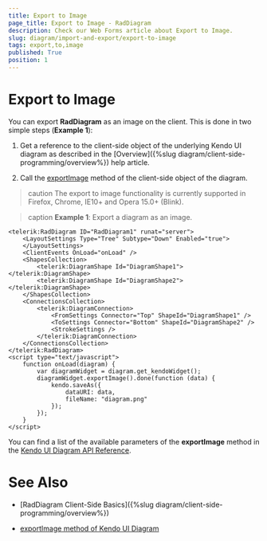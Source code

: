 ```yaml
---
title: Export to Image
page_title: Export to Image - RadDiagram
description: Check our Web Forms article about Export to Image.
slug: diagram/import-and-export/export-to-image
tags: export,to,image
published: True
position: 1
---
```


# Export to Image

You can export **RadDiagram** as an image on the client. This is done in two simple steps (**Example 1**):

1. Get a reference to the client-side object of the underlying Kendo UI diagram as described in the [Overview]({%slug diagram/client-side-programming/overview%}) help article.

1. Call the [exportImage](https://docs.telerik.com/kendo-ui/api/javascript/dataviz/ui/diagram#methods-exportImage) method of the client-side object of the diagram.

>caution The export to image functionality is currently supported in Firefox, Chrome, IE10+ and Opera 15.0+ (Blink).

>caption **Example 1**: Export a diagram as an image.

````ASP.NET
<telerik:RadDiagram ID="RadDiagram1" runat="server">
	<LayoutSettings Type="Tree" Subtype="Down" Enabled="true">
	</LayoutSettings>
	<ClientEvents OnLoad="onLoad" />
	<ShapesCollection>
		<telerik:DiagramShape Id="DiagramShape1"></telerik:DiagramShape>
		<telerik:DiagramShape Id="DiagramShape2"></telerik:DiagramShape>
	</ShapesCollection>
	<ConnectionsCollection>
		<telerik:DiagramConnection>
			<FromSettings Connector="Top" ShapeId="DiagramShape1" />
			<ToSettings Connector="Bottom" ShapeId="DiagramShape2" />
			<StrokeSettings />
		</telerik:DiagramConnection>
	</ConnectionsCollection>
</telerik:RadDiagram>
<script type="text/javascript">
	function onLoad(diagram) {
		var diagramWidget = diagram.get_kendoWidget();
		diagramWidget.exportImage().done(function (data) {
			kendo.saveAs({
				dataURI: data,
				fileName: "diagram.png"
			});
		});
	}
</script>
````

You can find a list of the available parameters of the **exportImage** method in the [Kendo UI Diagram API Reference](https://docs.telerik.com/kendo-ui/api/javascript/dataviz/ui/diagram#methods-exportImage).

# See Also

 * [RadDiagram Client-Side Basics]({%slug diagram/client-side-programming/overview%})

 * [exportImage method of Kendo UI Diagram](https://docs.telerik.com/kendo-ui/api/javascript/dataviz/ui/diagram#methods-exportImage)
